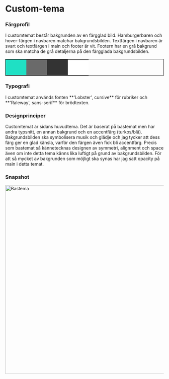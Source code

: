 Custom-tema
===============================

<h3>Färgprofil</h3>
I customtemat består bakgrunden av en färgglad bild. Hamburgerbaren och hover-färgen i navbaren matchar bakgrundsbilden.
Textfärgen i navbaren är svart och textfärgen i main och footer är vit. Footern har en grå bakgrund som ska matcha de grå detaljerna på den färgglada bakgrundsbilden.

<table style="border-style: solid; border-width: thin; border-color: black;">
	<tr>
		<td style="height: 50px; width: 50px; background-color: rgb(31, 224, 196)">
		<td style="height: 50px; width: 50px; background-color: rgb(106, 106, 106)">
		<td style="height: 50px; width: 50px; background-color: #333">
		<td style="height: 50px; width: 50px; background-color: #fff">
	</tr>
</table>

<h3>Typografi</h3>
I customtemat används fonten **'Lobster', cursive** för rubriker och **'Raleway', sans-serif** för brödtexten. 

<h3>Designprinciper</h3>
Customtemat är sidans huvudtema. Det är baserat på bastemat men har andra typsnitt, en annan bakgrund och en accentfärg (turkos/blå). Bakgrundsbilden ska symbolisera musik och glädje och jag tycker att dess färg ger en glad känsla, varför den färgen även fick bli accentfärg. Precis som bastemat så kännetecknas designen av symmetri, alignment och space även om inte detta tema känns lika luftigt på grund av bakgrundsbilden. För att så mycket av bakgrunden som möjligt ska synas har jag satt opacity på main i detta temat.

<h3>Snapshot</h3>
<img src="img/custom.png" alt="Bastema" width="600px">